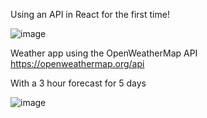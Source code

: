 Using an API in React for the first time!

![image](https://github.com/shoeslace911/weather-app/assets/98511262/b190f633-0798-4a1f-8f2f-4578104bb3a2)

Weather app using the OpenWeatherMap API
https://openweathermap.org/api

With a 3 hour forecast for 5 days

![image](https://github.com/shoeslace911/weather-app/assets/98511262/a35a9858-f2b6-47fd-9c78-ad3e384318cb)
